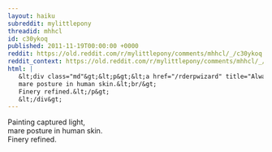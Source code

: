 ```yaml
---
layout: haiku
subreddit: mylittlepony
threadid: mhhcl
id: c30ykoq
published: 2011-11-19T00:00:00 +0000
reddit: https://old.reddit.com/r/mylittlepony/comments/mhhcl/_/c30ykoq
reddit_context: https://old.reddit.com/r/mylittlepony/comments/mhhcl/_/c30ykoq?context=3
html: |
   &lt;div class="md"&gt;&lt;p&gt;&lt;a href="/rderpwizard" title="Always Relevant / Photograph Engramatic / Paper Bag Princess"&gt;&lt;/a&gt; Painting captured light,&lt;br/&gt;
   mare posture in human skin.&lt;br/&gt;
   Finery refined.&lt;/p&gt;
   &lt;/div&gt;
---
```


[](/rderpwizard "Always Relevant / Photograph Engramatic / Paper Bag Princess") Painting captured light,  
mare posture in human skin.  
Finery refined.